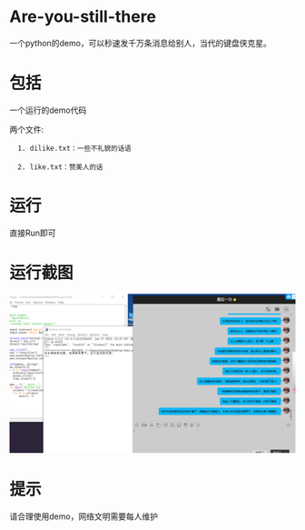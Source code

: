 # Are-you-still-there
一个python的demo，可以秒速发千万条消息给别人，当代的键盘侠克星。

# 包括

一个运行的demo代码

两个文件:

      1. dilike.txt：一些不礼貌的话语
      
      2. like.txt：赞美人的话

# 运行

直接Run即可

# 运行截图

![演示](https://github.com/Wangrongsheng/Are-you-still-there/raw/master/img/QQ截图20191103120452.png)

# 提示

请合理使用demo，网络文明需要每人维护
